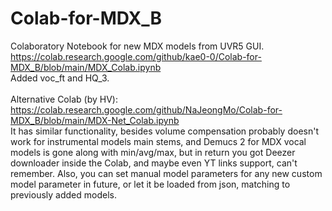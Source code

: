 # Colab-for-MDX_B
Colaboratory Notebook for new MDX models from UVR5 GUI. <br>
https://colab.research.google.com/github/kae0-0/Colab-for-MDX_B/blob/main/MDX_Colab.ipynb<br>
Added voc_ft and HQ_3. <br>
<br>
Alternative Colab (by HV):<br>
https://colab.research.google.com/github/NaJeongMo/Colab-for-MDX_B/blob/main/MDX-Net_Colab.ipynb<br>
It has similar functionality, besides volume compensation probably doesn't work for instrumental models main stems, and Demucs 2 for MDX vocal models is gone along with min/avg/max, but in return you got Deezer downloader inside the Colab, and maybe even YT links support, can't remember. Also, you can set manual model parameters for any new custom model parameter in future, or let it be loaded from json, matching to previously added models.
